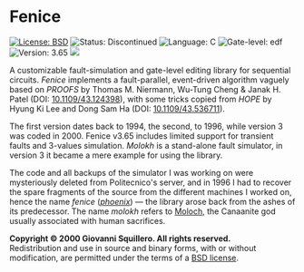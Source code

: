 Fenice
======

[![License: BSD](https://img.shields.io/badge/license-bsd-green.svg)](/LICENSE.md)
![Status: Discontinued](https://img.shields.io/badge/status-discontinued-red.svg)
![Language: C](https://img.shields.io/badge/language-C-blue.svg)
![Gate-level: edf](https://img.shields.io/badge/gate--level-edf-8877cc.svg)
![Version: 3.65](https://img.shields.io/badge/version-3.65-lightgrey.svg)
![](https://www.google-analytics.com/collect?v=1&t=pageview&tid=UA-28094298-5&cid=4f34399f-f437-4f67-9390-61c649f9b8b2&dl=https%3A%2F%2Fgithub.com%2Fsquillero%2Ffenice%2F)

A customizable fault-simulation and gate-level editing library for sequential circuits. *Fenice* implements a fault-parallel, event-driven algorithm vaguely based on *PROOFS* by Thomas M. Niermann, Wu-Tung Cheng & Janak H. Patel (DOI: [10.1109/43.124398](http://dx.doi.org/10.1109/43.124398)), with some tricks copied from *HOPE* by Hyung Ki Lee and Dong Sam Ha (DOI: [10.1109/43.536711](http://dx.doi.org/10.1109/43.536711)). 

The first version dates back to 1994, the second, to 1996, while version 3 was coded in 2000. Fenice v3.65 includes limited support for transient faults and 3-values simulation. *Molokh* is a stand-alone fault simulator, in version 3 it became a mere example for using the library.

The code and all backups of the simulator I was working on were mysteriously deleted from Politecnico's server, and in 1996 I had to recover the spare fragments of the source from the different machines I worked on, hence the name *fenice* ([*phoenix*](https://en.wikipedia.org/wiki/Phoenix_(mythology))) — the library arose back from the ashes of its predecessor. The name *molokh* refers to [Moloch](https://en.wikipedia.org/wiki/Moloch), the Canaanite god usually associated with human sacrifices.

**Copyright © 2000 Giovanni Squillero. All rights reserved.**  
Redistribution and use in source and binary forms, with or without modification, are permitted under the terms of a [BSD license](/LICENSE.md).
